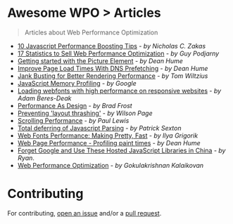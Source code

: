 # Awesome WPO > Articles

> Articles about Web Performance Optimization


* [10 Javascript Performance Boosting Tips](http://jonraasch.com/blog/10-javascript-performance-boosting-tips-from-nicholas-zakas) - _by Nicholas C. Zakas_
* [17 Statistics to Sell Web Performance Optimization](http://www.guypo.com/business/17-statistics-to-sell-web-performance-optimization/) - _by Guy Podjarny_
* [Getting started with the Picture Element](http://deanhume.com/Home/BlogPost/getting-started-with-the-picture-element/8109) - _by Dean Hume_
* [Improve Page Load Times With DNS Prefetching](http://www.deanhume.com/Home/BlogPost/improve-page-load-times-with-dns-prefetching/80) - _by Dean Hume_
* [Jank Busting for Better Rendering Performance](http://www.html5rocks.com/en/tutorials/speed/rendering/) - _by Tom Wiltzius_
* [JavaScript Memory Profiling](https://developer.chrome.com/devtools/docs/javascript-memory-profiling) - _by Google_
* [Loading webfonts with high performance on responsive websites](http://bdadam.com/blog/loading-webfonts-with-high-performance.html) - _by Adam Beres-Deak_
* [Performance As Design](http://bradfrost.com/blog/post/performance-as-design/) - _by Brad Frost_
* [Preventing 'layout thrashing'](http://wilsonpage.co.uk/preventing-layout-thrashing/) - _by Wilson Page_
* [Scrolling Performance](http://www.html5rocks.com/en/tutorials/speed/scrolling/) - _by Paul Lewis_
* [Total deferring of Javascript Parsing](http://www.feedthebot.com/pagespeed/defer-loading-javascript.html) - _by Patrick Sexton_
* [Web Fonts Performance: Making Pretty, Fast](https://www.igvita.com/2012/09/12/web-fonts-performance-making-pretty-fast/) - _by Ilya Grigorik_
* [Web Page Performance - Profiling paint times](http://www.deanhume.com/Home/BlogPost/web-page-performance---profiling-paint-times/91) - _by Dean Hume_
* [Forget Google and Use These Hosted JavaScript Libraries in China](http://chineseseoshifu.com/blog/china-hosted-javascript-libraries-jquery-dojo-boostrap.html) - _by Ryan_.
* [Web Performance Optimization](http://gokulkrishh.github.io/2014/12/15/Web-performance-optimization) - _by Gokulakrishnan Kalaikovan_


# Contributing

For contributing, [open an issue](https://github.com/davidsonfellipe/awesome-wpo/issues) and/or a [pull request](https://github.com/davidsonfellipe/awesome-wpo/pulls).
